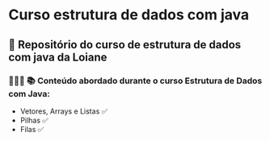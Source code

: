 # Curso estrutura de dados com java
## 🚀 Repositório  do curso de estrutura de dados com java da Loiane

### 👩🏽‍💻 📚 Conteúdo abordado durante o curso Estrutura de Dados com Java: 


* Vetores, Arrays e Listas ✅
* Pilhas ✅
* Filas ✅
